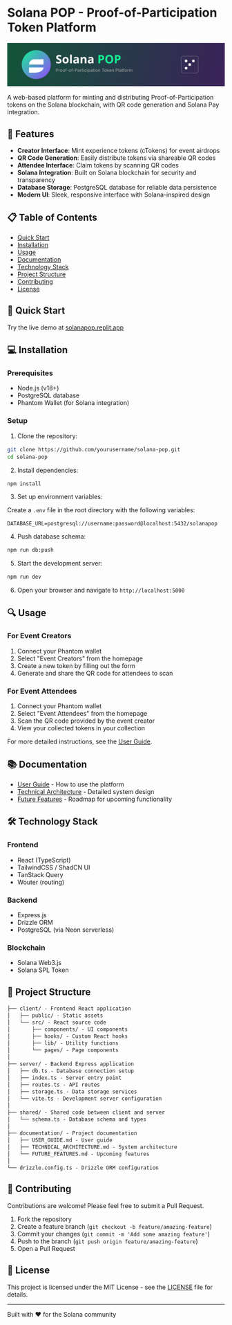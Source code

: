 # Solana POP - Proof-of-Participation Token Platform

![Solana POP](client/public/header_image.svg)

A web-based platform for minting and distributing Proof-of-Participation tokens on the Solana blockchain, with QR code generation and Solana Pay integration.

## 🌟 Features

- **Creator Interface**: Mint experience tokens (cTokens) for event airdrops
- **QR Code Generation**: Easily distribute tokens via shareable QR codes
- **Attendee Interface**: Claim tokens by scanning QR codes
- **Solana Integration**: Built on Solana blockchain for security and transparency
- **Database Storage**: PostgreSQL database for reliable data persistence
- **Modern UI**: Sleek, responsive interface with Solana-inspired design

## 📋 Table of Contents

- [Quick Start](#quick-start)
- [Installation](#installation)
- [Usage](#usage)
- [Documentation](#documentation)
- [Technology Stack](#technology-stack)
- [Project Structure](#project-structure)
- [Contributing](#contributing)
- [License](#license)

## 🚀 Quick Start

Try the live demo at [solanapop.replit.app](https://solanapop.replit.app)

## 💻 Installation

### Prerequisites

- Node.js (v18+)
- PostgreSQL database
- Phantom Wallet (for Solana integration)

### Setup

1. Clone the repository:

```bash
git clone https://github.com/yourusername/solana-pop.git
cd solana-pop
```

2. Install dependencies:

```bash
npm install
```

3. Set up environment variables:

Create a `.env` file in the root directory with the following variables:

```
DATABASE_URL=postgresql://username:password@localhost:5432/solanapop
```

4. Push database schema:

```bash
npm run db:push
```

5. Start the development server:

```bash
npm run dev
```

6. Open your browser and navigate to `http://localhost:5000`

## 🔍 Usage

### For Event Creators

1. Connect your Phantom wallet
2. Select "Event Creators" from the homepage
3. Create a new token by filling out the form
4. Generate and share the QR code for attendees to scan

### For Event Attendees

1. Connect your Phantom wallet
2. Select "Event Attendees" from the homepage
3. Scan the QR code provided by the event creator
4. View your collected tokens in your collection

For more detailed instructions, see the [User Guide](documentation/USER_GUIDE.md).

## 📚 Documentation

- [User Guide](documentation/USER_GUIDE.md) - How to use the platform
- [Technical Architecture](documentation/TECHNICAL_ARCHITECTURE.md) - Detailed system design
- [Future Features](documentation/FUTURE_FEATURES.md) - Roadmap for upcoming functionality

## 🛠️ Technology Stack

### Frontend
- React (TypeScript)
- TailwindCSS / ShadCN UI
- TanStack Query
- Wouter (routing)

### Backend
- Express.js
- Drizzle ORM
- PostgreSQL (via Neon serverless)

### Blockchain
- Solana Web3.js
- Solana SPL Token

## 📁 Project Structure

```
├── client/ - Frontend React application
│   ├── public/ - Static assets
│   └── src/ - React source code
│       ├── components/ - UI components
│       ├── hooks/ - Custom React hooks
│       ├── lib/ - Utility functions
│       └── pages/ - Page components
│
├── server/ - Backend Express application
│   ├── db.ts - Database connection setup
│   ├── index.ts - Server entry point
│   ├── routes.ts - API routes
│   ├── storage.ts - Data storage services
│   └── vite.ts - Development server configuration
│
├── shared/ - Shared code between client and server
│   └── schema.ts - Database schema and types
│
├── documentation/ - Project documentation
│   ├── USER_GUIDE.md - User guide
│   ├── TECHNICAL_ARCHITECTURE.md - System architecture
│   └── FUTURE_FEATURES.md - Upcoming features
│
└── drizzle.config.ts - Drizzle ORM configuration
```

## 🤝 Contributing

Contributions are welcome! Please feel free to submit a Pull Request.

1. Fork the repository
2. Create a feature branch (`git checkout -b feature/amazing-feature`)
3. Commit your changes (`git commit -m 'Add some amazing feature'`)
4. Push to the branch (`git push origin feature/amazing-feature`)
5. Open a Pull Request

## 📄 License

This project is licensed under the MIT License - see the [LICENSE](LICENSE) file for details.

---

Built with ❤️ for the Solana community